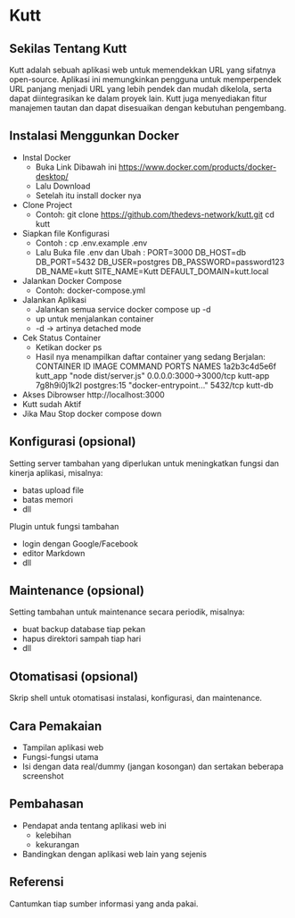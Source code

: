 # Kutt


## Sekilas Tentang Kutt

Kutt adalah sebuah aplikasi web untuk memendekkan URL yang sifatnya open-source. Aplikasi ini memungkinkan pengguna untuk memperpendek URL panjang menjadi URL yang lebih pendek dan mudah dikelola, serta dapat diintegrasikan ke dalam proyek lain. Kutt juga menyediakan fitur manajemen tautan dan dapat disesuaikan dengan kebutuhan pengembang. 

## Instalasi Menggunkan Docker

- Instal Docker
   - Buka Link Dibawah ini
    https://www.docker.com/products/docker-desktop/
   - Lalu Download
   - Setelah itu install docker nya
- Clone Project
   - Contoh:
   git clone https://github.com/thedevs-network/kutt.git
cd kutt
- Siapkan file Konfigurasi
   - Contoh :
     cp .env.example .env
   - Lalu Buka file .env dan Ubah :
        PORT=3000
        DB_HOST=db
        DB_PORT=5432
        DB_USER=postgres
        DB_PASSWORD=password123
        DB_NAME=kutt
        SITE_NAME=Kutt
        DEFAULT_DOMAIN=kutt.local
- Jalankan Docker Compose
   - Contoh:
     docker-compose.yml
- Jalankan Aplikasi
   - Jalankan semua service
     docker compose up -d
   - up untuk menjalankan container
   - -d → artinya detached mode
- Cek Status Container
   - Ketikan
     docker ps
   - Hasil nya menampilkan daftar container yang sedang Berjalan:
     CONTAINER ID   IMAGE             COMMAND                  PORTS                    NAMES
    1a2b3c4d5e6f   kutt_app          "node dist/server.js"    0.0.0.0:3000->3000/tcp   kutt-app
    7g8h9i0j1k2l   postgres:15       "docker-entrypoint..."   5432/tcp                 kutt-db
- Akses Dibrowser
  http://localhost:3000
- Kutt sudah Aktif
- Jika Mau Stop
  docker compose down


## Konfigurasi (opsional)

Setting server tambahan yang diperlukan untuk meningkatkan fungsi dan kinerja aplikasi, misalnya:
- batas upload file
- batas memori
- dll

Plugin untuk fungsi tambahan
- login dengan Google/Facebook
- editor Markdown
- dll


##  Maintenance (opsional)

Setting tambahan untuk maintenance secara periodik, misalnya:
- buat backup database tiap pekan
- hapus direktori sampah tiap hari
- dll


## Otomatisasi (opsional)

Skrip shell untuk otomatisasi instalasi, konfigurasi, dan maintenance.


## Cara Pemakaian

- Tampilan aplikasi web
- Fungsi-fungsi utama
- Isi dengan data real/dummy (jangan kosongan) dan sertakan beberapa screenshot


## Pembahasan

- Pendapat anda tentang aplikasi web ini
    - kelebihan
    - kekurangan
- Bandingkan dengan aplikasi web lain yang sejenis


## Referensi

Cantumkan tiap sumber informasi yang anda pakai.

